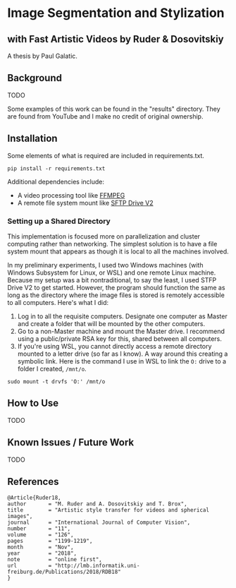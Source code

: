 # Image Segmentation and Stylization
## with Fast Artistic Videos by Ruder & Dosovitskiy
A thesis by Paul Galatic.

## Background

TODO

Some examples of this work can be found in the "results" directory. They are found from YouTube and I make no credit of original ownership.

## Installation

Some elements of what is required are included in requirements.txt.
```
pip install -r requirements.txt
```
Additional dependencies include:
* A video processing tool like [FFMPEG](https://www.ffmpeg.org/)
* A remote file system mount like [SFTP Drive V2](https://www.nsoftware.com/sftp/drive/download.aspx)


### Setting up a Shared Directory

This implementation is focused more on parallelization and cluster computing rather than networking. The simplest solution is to have a file system mount that appears as though it is local to all the machines involved.

In my preliminary experiments, I used two Windows machines (with Windows Subsystem for Linux, or WSL) and one remote Linux machine. Because my setup was a bit nontraditional, to say the least, I used STFP Drive V2 to get started. However, the program should function the same as long as the directory where the image files is stored is remotely accessible to all computers. Here's what I did:

1. Log in to all the requisite computers. Designate one computer as Master and create a folder that will be mounted by the other computers.
1. Go to a non-Master machine and mount the Master drive. I recommend using a public/private RSA key for this, shared between all computers.
1. If you're using WSL, you cannot directly access a remote directory mounted to a letter drive (so far as I know). A way around this creating a symbolic link. Here is the command I use in WSL to link the `O:` drive to a folder I created, `/mnt/o`.
```
sudo mount -t drvfs 'O:' /mnt/o
```

## How to Use

TODO

## Known Issues / Future Work

TODO

## References

```
@Article{Ruder18,
author       = "M. Ruder and A. Dosovitskiy and T. Brox",
title        = "Artistic style transfer for videos and spherical images",
journal      = "International Journal of Computer Vision",
number       = "11",
volume       = "126",
pages        = "1199-1219",
month        = "Nov",
year         = "2018",
note         = "online first",
url          = "http://lmb.informatik.uni-freiburg.de/Publications/2018/RDB18"
}
```